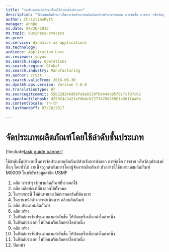 ```yaml
--- 
title: "จัดประเภทผลิตภัณฑ์โดยใช้ลำดับชั้นประเภท"
description: "ใช้ลำดับชั้นประเภทในการจัดประเภทผลิตภัณฑ์สำหรับการส่งออก การจัดซื้อ การขาย หรือวัตถุประสงค์อื่นๆ "
author: ChristianRytt
manager: AnnBe
ms.date: 09/26/2016
ms.topic: business-process
ms.prod: 
ms.service: dynamics-ax-applications
ms.technology: 
audience: Application User
ms.reviewer: yuyus
ms.search.scope: Operations
ms.search.region: Global
ms.search.industry: Manufacturing
ms.author: crytt
ms.search.validFrom: 2016-06-30
ms.dyn365.ops.version: Version 7.0.0
ms.translationtype: HT
ms.sourcegitcommit: 55b22d246d6bfa9e8159fb844da95f61fcf07c62
ms.openlocfilehash: d258f4c3421efdb4cb727f470d78901e301faa64
ms.contentlocale: th-th
ms.lasthandoff: 07/28/2017

---
```

# <a name="classify-a-product-using-category-hierarchies"></a>จัดประเภทผลิตภัณฑ์โดยใช้ลำดับชั้นประเภท

[!include[task guide banner](../../includes/task-guide-banner.md)]

ใช้ลำดับชั้นประเภทในการจัดประเภทผลิตภัณฑ์สำหรับการส่งออก การจัดซื้อ การขาย หรือวัตถุประสงค์อื่นๆ  โดยทั่วไป งานนี้จะถูกดำเนินการโดยผู้จัดการผลิตภัณฑ์ ตัวอย่างนี้ใช้หมายเลขผลิตภัณฑ์ M0009 ในบริษัทข้อมูลสาธิต USMF

1. คลิก การบำรุงรักษาผลิตภัณฑ์ที่นำออกใช้
2. คลิก ผลิตภัณฑ์ที่นำออกใช้ทั้งหมด
3. ในรายการนี้ ให้ค้นหาและเลือกเรกคอร์ดที่ต้องการ
4. ในบานหน้าต่างการดำเนินการ คลิกผลิตภัณฑ์
5. คลิก ประเภทผลิตภัณฑ์
6. คลิก สร้าง
7. ในฟิลด์การจัดประเภทตามลำดับชั้น ให้ป้อนหรือเลือกค่าใดค่าหนึ่ง
8. ในฟิลด์ประเภท ให้ป้อนหรือเลือกค่าใดค่าหนึ่ง
9. คลิก สร้าง
10. ในฟิลด์การจัดประเภทตามลำดับชั้น ให้ป้อนหรือเลือกค่าใดค่าหนึ่ง
11. ในฟิลด์ประเภท ให้ป้อนหรือเลือกค่าใดค่าหนึ่ง
12. ปิดหน้า


